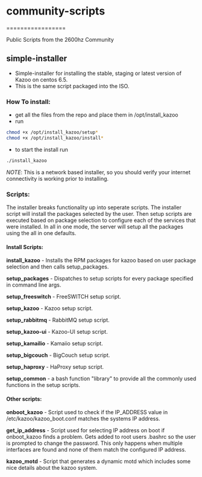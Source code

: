# community-scripts
=================

Public Scripts from the 2600hz Community

## simple-installer

* Simple-installer for installing the stable, staging or latest version of Kazoo on centos 6.5.
* This is the same script packaged into the ISO.


### How To install: 
* get all the files from the repo and place them in /opt/install_kazoo 
* run 
```bash 
chmod +x /opt/install_kazoo/setup*
chmod +x /opt/install_kazoo/install*  
``` 
* to start the install run 
```bash
./install_kazoo
```

_NOTE_: This is a network based installer, so you should verify your internet connectivity is working prior to installing. 


### Scripts: 
The installer breaks functionality up into seperate scripts. The installer script will install the packages selected by the user. Then setup scripts are executed based on package selection to configure each of the services that were installed. In all in one mode, the server will setup all the packages using the all in one defaults. 

#### Install Scripts:
**install_kazoo**    - Installs the RPM packages for kazoo based on user package selection and then calls setup_packages.

**setup_packages**   - Dispatches to setup scripts for every package specified in command line args. 

**setup_freeswitch** - FreeSWITCH setup script. 

**setup_kazoo**      - Kazoo setup script. 

**setup_rabbitmq**   - RabbitMQ setup script. 

**setup_kazoo-ui**   - Kazoo-UI setup script.

**setup_kamailio**   - Kamaiio setup script. 

**setup_bigcouch**   - BigCouch setup script. 

**setup_haproxy**    - HaProxy setup script. 

**setup_common**     - a bash function "library" to provide all the commonly used functions in the setup scripts. 

#### Other scripts: 
**onboot_kazoo**     - Script used to check if the IP_ADDRESS value in /etc/kazoo/kazoo_boot.conf matches the systems IP address. 

**get_ip_address**   - Script used for selecting IP address on boot if onboot_kazoo finds a problem. Gets added to root users .bashrc so the user is prompted to change the password. This only happens when multiple interfaces are found and none of them match the configured IP address. 

**kazoo_motd**       - Script that generates a dynamic motd which includes some nice details about the kazoo system. 









